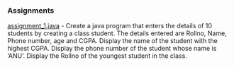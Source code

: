 ### Assignments

[assignment_1.java](https://github.com/akkupy/JavaS3/tree/master/Java_Assignment/Assignment_1) - Create a java program that enters the details of 10 students by creating a class student. The details entered are Rollno, Name, Phone number, age and CGPA. Display the name of the student with the highest CGPA. Display the phone number of the student whose name is ‘ANU’. Display the Rollno of the youngest student in the class.

